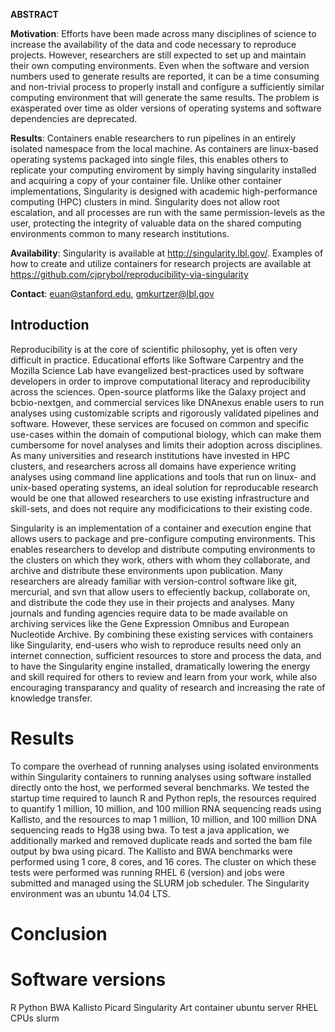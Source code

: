 <!-- # Singularity: Application containers designed for academic HPC clusters that enable reproducibility in research

## Cameron J. Prybol<sup>1</sup>, Daryl Waggot<sup>2, 3</sup>, Gregory M. Kurtzer<sup>4</sup>, Euan A. Ashley<sup>1, 2, 3</sup>

### <sup>1</sup> Department of Genetics, Stanford University, Stanford, CA, 94305, USA., <sup>2</sup>Department of Medicine, Stanford University, Stanford, CA, 94305, USA., <sup>3</sup>Stanford Center for Inherited Cardiovascular Disease, Stanford University, Stanford, CA, 94305, USA., <sup>4</sup>High Performance Computing Services (HPCS) group, Lawence Berkeley National Laboratory, Berkeley, CA, 94720, USA. -->

**ABSTRACT**

**Motivation**: Efforts have been made across many disciplines of science to increase the availability of the data and code necessary to reproduce projects. However, researchers are still expected to set up and maintain their own computing environments. Even when the software and version numbers used to generate results are reported, it can be a time consuming and non-trivial process to properly install and configure a sufficiently similar computing environment that will generate the same results. The problem is exasperated over time as older versions of operating systems and software dependencies are deprecated.

**Results**: Containers enable researchers to run pipelines in an entirely isolated namespace from the local machine. As containers are linux-based operating systems packaged into single files, this enables others to replicate your computing enviroment by simply having singularity installed and acquiring a copy of your container file. Unlike other container implementations, Singularity is designed with academic high-performance computing (HPC) clusters in mind. Singularity does not allow root escalation, and all processes are run with the same permission-levels as the user, protecting the integrity of valuable data on the shared computing environments common to many research institutions.

**Availability**: Singularity is available at http://singularity.lbl.gov/. Examples of how to create and utilize containers for research projects are available at https://github.com/cjprybol/reproducibility-via-singularity

**Contact**: euan@stanford.edu, gmkurtzer@lbl.gov

## Introduction

Reproducibility is at the core of scientific philosophy, yet is often very difficult in practice. Educational efforts like Software Carpentry and the Mozilla Science Lab have evangelized best-practices used by software developers in order to improve computational literacy and reproducibility across the sciences. Open-source platforms like the Galaxy project and bcbio-nextgen, and commercial services like DNAnexus enable users to run analyses using customizable scripts and rigorously validated pipelines and software. However, these services are focused on common and specific use-cases within the domain of computional biology, which can make them cumbersome for novel analyses and limits their adoption across disciplines. As many universities and research institutions have invested in HPC clusters, and researchers across all domains have experience writing analyses using command line applications and tools that run on linux- and unix-based operating systems, an ideal solution for reproducable research would be one that allowed researchers to use existing infrastructure and skill-sets, and does not require any modificications to their existing code.

Singularity is an implementation of a container and execution engine that allows users to package and pre-configure computing environments. This enables researchers to develop and distribute computing environments to the clusters on which they work, others with whom they collaborate, and archive and distribute these environments upon publication. Many researchers are already familiar with version-control software like git, mercurial, and svn that allow users to effeciently backup, collaborate on, and distribute the code they use in their projects and analyses. Many journals and funding agencies require data to be made available on archiving services like the Gene Expression Omnibus and European Nucleotide Archive. By combining these existing services with containers like Singularity, end-users who wish to reproduce results need only an internet connection, sufficient resources to store and process the data, and to have the Singularity engine installed, dramatically lowering the energy and skill required for others to review and learn from your work, while also encouraging transparancy and quality of research and increasing the rate of knowledge transfer.

# Results

To compare the overhead of running analyses using isolated environments within Singularity containers to running analyses using software installed directly onto the host, we performed several benchmarks. We tested the startup time required to launch R and Python repls, the resources required to quantify 1 million, 10 million, and 100 million RNA sequencing reads using Kallisto, and the resources to map 1 million, 10 million, and 100 million DNA sequencing reads to Hg38 using bwa. To test a java application, we additionally marked and removed duplicate reads and sorted the bam file output by bwa using picard. The Kallisto and BWA benchmarks were performed using 1 core, 8 cores, and 16 cores. The cluster on which these tests were performed was running RHEL 6 (version) and jobs were submitted and managed using the SLURM job scheduler. The Singularity environment was an ubuntu 14.04 LTS.

# Conclusion

# Software versions
R
Python
BWA
Kallisto
Picard
Singularity
Art
container ubuntu
server RHEL
CPUs
slurm
